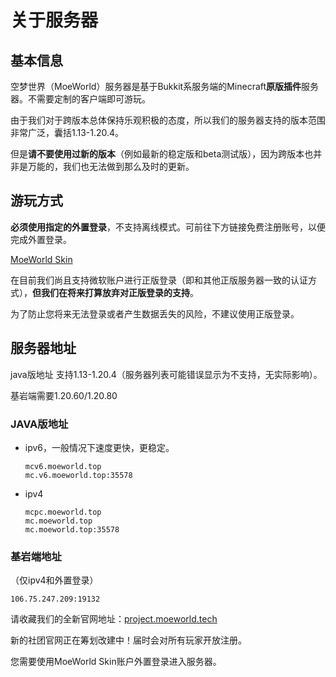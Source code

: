 # 关于服务器
## 基本信息
空梦世界（MoeWorld）服务器是基于Bukkit系服务端的Minecraft**原版插件**服务器。不需要定制的客户端即可游玩。

由于我们对于跨版本总体保持乐观积极的态度，所以我们的服务器支持的版本范围非常广泛，囊括1.13-1.20.4。

但是**请不要使用过新的版本**（例如最新的稳定版和beta测试版），因为跨版本也并非是万能的，我们也无法做到那么及时的更新。

## 游玩方式
**必须使用指定的外置登录**，不支持离线模式。可前往下方链接免费注册账号，以便完成外置登录。

[MoeWorld Skin](https://skin.moeworld.top)

在目前我们尚且支持微软账户进行正版登录（即和其他正版服务器一致的认证方式），**但我们在将来打算放弃对正版登录的支持**。

为了防止您将来无法登录或者产生数据丢失的风险，不建议使用正版登录。

## 服务器地址
java版地址 支持1.13-1.20.4（服务器列表可能错误显示为不支持，无实际影响）。

基岩端需要1.20.60/1.20.80

### JAVA版地址
* ipv6，一般情况下速度更快，更稳定。<br>
    ```
    mcv6.moeworld.top
    mc.v6.moeworld.top:35578
    ```
* ipv4
    ```
    mcpc.moeworld.top
    mc.moeworld.top
    mc.moeworld.top:35578
    ```

### 基岩端地址

（仅ipv4和外置登录） 
```
106.75.247.209:19132
```

请收藏我们的全新官网地址：[project.moeworld.tech](project.moeworld.tech)

新的社团官网正在筹划改建中！届时会对所有玩家开放注册。

您需要使用MoeWorld Skin账户外置登录进入服务器。
